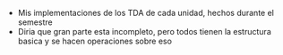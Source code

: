 - Mis implementaciones de los TDA de cada unidad, hechos durante el semestre
- Diria que gran parte esta incompleto, pero todos tienen la estructura basica y se hacen operaciones sobre eso
